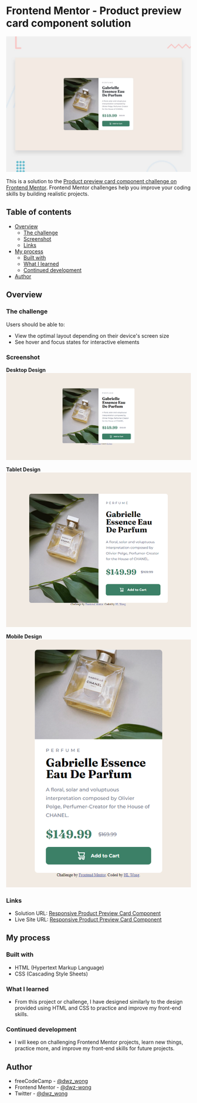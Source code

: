 # Frontend Mentor - Product preview card component solution

![Design preview for the Product Preview Card Component coding challenge](design/desktop-preview.jpg)

This is a solution to the [Product preview card component challenge on Frontend Mentor](https://www.frontendmentor.io/challenges/product-preview-card-component-GO7UmttRfa). Frontend Mentor challenges help you improve your coding skills by building realistic projects. 

## Table of contents

- [Overview](#overview)
    - [The challenge](#the-challenge)
    - [Screenshot](#screenshot)
    - [Links](#links)
- [My process](#my-process)
    - [Built with](#built-with)
    - [What I learned](#what-i-learned)
    - [Continued development](#continued-development)
- [Author](#author)

## Overview

### The challenge

Users should be able to:

- View the optimal layout depending on their device's screen size
- See hover and focus states for interactive elements

### Screenshot

**Desktop Design**
![Desktop Design](screenshots/product-preview-card-component-desktop.png)

**Tablet Design**
![Tablet Design](screenshots/product-preview-card-component-tablet.png)

**Mobile Design** <br />
![Mobile Design](screenshots/product-preview-card-component-mobile.png)

### Links

- Solution URL: [Responsive Product Preview Card Component]()
- Live Site URL: [Responsive Product Preview Card Component](https://dwz-wong.github.io/product-preview-card-component/)

## My process

### Built with

- HTML (Hypertext Markup Language)
- CSS (Cascading Style Sheets)

### What I learned

- From this project or challenge, I have designed similarly to the design provided using HTML and CSS to practice and improve my front-end skills.

### Continued development

- I will keep on challenging Frontend Mentor projects, learn new things, practice more, and improve my front-end skills for future projects.

## Author

- freeCodeCamp - [@dwz_wong](https://www.freecodecamp.org/dwz_wong)
- Frontend Mentor - [@dwz-wong](https://www.frontendmentor.io/profile/dwz-wong)
- Twitter - [@dwz_wong](https://twitter.com/dwz_wong)
